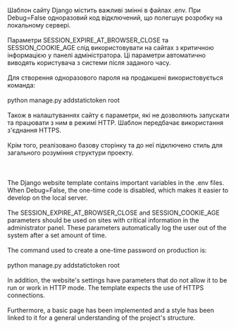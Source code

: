 Шаблон сайту Django містить важливі змінні в файлах .env. При Debug=False одноразовий код відключений, що полегшує розробку на локальному сервері.
<br><br>
Параметри SESSION_EXPIRE_AT_BROWSER_CLOSE та SESSION_COOKIE_AGE слід використовувати на сайтах з критичною інформацією у панелі адміністратора. Ці параметри автоматично виводять користувача з системи після заданого часу.
<br><br>
Для створення одноразового пароля на продакшені використовується команда:
<br><br>
python manage.py addstatictoken root
<br><br>
Також в налаштуваннях сайту є параметри, які не дозволяють запускати та працювати з ним в режимі HTTP. Шаблон передбачає використання з'єднання HTTPS.
<br><br>
Крім того, реалізовано базову сторінку та до неї підключено стиль для загального розуміння структури проекту.
<br><br>
<br><br>
The Django website template contains important variables in the .env files. When Debug=False, the one-time code is disabled, which makes it easier to develop on the local server.
<br><br>
The SESSION_EXPIRE_AT_BROWSER_CLOSE and SESSION_COOKIE_AGE parameters should be used on sites with critical information in the administrator panel. These parameters automatically log the user out of the system after a set amount of time.
<br><br>
The command used to create a one-time password on production is:
<br><br>
python manage.py addstatictoken root
<br><br>
In addition, the website's settings have parameters that do not allow it to be run or work in HTTP mode. The template expects the use of HTTPS connections.
<br><br>
Furthermore, a basic page has been implemented and a style has been linked to it for a general understanding of the project's structure.
